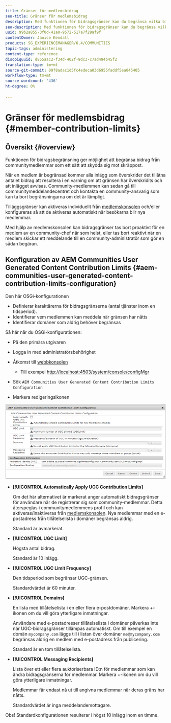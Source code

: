 ```yaml
---
title: Gränser för medlemsbidrag
seo-title: Gränser för medlemsbidrag
description: Med funktionen för bidragsgränser kan du begränsa vilka bidrag som ska skyddas mot skräppost
seo-description: Med funktionen för bidragsgränser kan du begränsa vilka bidrag som ska skyddas mot skräppost
uuid: 99b2a855-3f0d-41a0-9572-517a7f29af9f
contentOwner: Janice Kendall
products: SG_EXPERIENCEMANAGER/6.4/COMMUNITIES
topic-tags: administering
content-type: reference
discoiquuid: d855aac2-f34d-402f-9dc3-c7ad494b45f2
translation-type: tm+mt
source-git-commit: 09f8adac1d5fc4edeca03d6955faddf5ea045405
workflow-type: tm+mt
source-wordcount: '436'
ht-degree: 0%

---
```



# Gränser för medlemsbidrag {#member-contribution-limits}

## Översikt {#overview}

Funktionen för bidragsbegränsning ger möjlighet att begränsa bidrag från communitymedlemmar som ett sätt att skydda sig mot skräppost.

När en medlem är begränsad kommer alla inlägg som överskrider det tillåtna antalet bidrag att resultera i en varning om att gränsen har överskridits och att inlägget avvisas. Community-medlemmen kan sedan gå till communitymeddelandecentret och kontakta en community-ansvarig som kan ta bort begränsningarna om det är lämpligt.

Tilläggsgränser kan aktiveras individuellt från [medlemskonsolen](members.md) och/eller konfigureras så att de aktiveras automatiskt när besökarna blir nya medlemmar.

Med hjälp av medlemskonsolen kan bidragsgränser tas bort proaktivt för en medlem av en community-chef när som helst, eller tas bort reaktivt när en medlem skickar ett meddelande till en community-administratör som gör en sådan begäran.

## Konfiguration av AEM Communities User Generated Content Contribution Limits {#aem-communities-user-generated-content-contribution-limits-configuration}

Den här OSGi-konfigurationen

* Definierar karaktärerna för bidragsgränserna (antal tjänster inom en tidsperiod).
* Identifierar vem medlemmen kan meddela när gränsen har nåtts
* Identifierar domäner som aldrig behöver begränsas

Så här når du OSGi-konfigurationen:

* På den primära utgivaren
* Logga in med administratörsbehörighet
* Åtkomst till [webbkonsolen](../../help/sites-deploying/configuring-osgi.md)

   * Till exempel [http://localhost:4503/system/console/configMgr](http://localhost:4503/system/console/configMgr)

* Sök `AEM Communities User Generated Content Contribution Limits Configuration`
* Markera redigeringsikonen

![chlimage_1-127](assets/chlimage_1-127.png)

* **[!UICONTROL Automatically Apply UGC Contribution Limits]**

   Om det här alternativet är markerat anger automatiskt bidragsgränser för användare när de registrerar sig som community-medlemmar. Detta återspeglas i communitymedlemmens profil och kan aktiveras/inaktiveras från [medlemskonsolen](members.md). Nya medlemmar med en e-postadress från tillåtelselista i domäner begränsas aldrig.

   Standard är avmarkerat.

* **[!UICONTROL UGC Limit]**

   Högsta antal bidrag.

   Standard är 10 inlägg.

* **[!UICONTROL UGC Limit Frequency]**

   Den tidsperiod som begränsar UGC-gränsen.

   Standardvärdet är 60 minuter.

* **[!UICONTROL Domains]**

   En lista med tillåtelselista i en eller flera e-postdomäner. Markera +-ikonen om du vill göra ytterligare inmatningar.

   Användare med e-postadresser tillåtelselista i domäner påverkas inte när UGC-bidragsgränser tillämpas automatiskt. Om till exempel en domän `mycompany.com` läggs till i listan över domäner `me@mycompany.com` begränsas aldrig en medlem med e-postadress från publicering.

   Standard är en tom tillåtelselista.

* **[!UICONTROL Messaging Recipients]**

   Lista över ett eller flera auktoriserbara ID:n för medlemmar som kan ändra bidragsgränserna för medlemmar. Markera +-ikonen om du vill göra ytterligare inmatningar.

   Medlemmar får endast nå ut till angivna medlemmar när deras gräns har nåtts.

   Standardvärdet är inga meddelandemottagare.

Obs! Standardkonfigurationen resulterar i högst 10 inlägg inom en timme.
